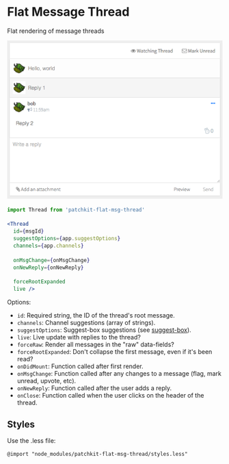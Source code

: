 # Flat Message Thread

Flat rendering of message threads

![screenshot.png](screenshot.png)

```jsx
import Thread from 'patchkit-flat-msg-thread'

<Thread
  id={msgId}
  suggestOptions={app.suggestOptions}
  channels={app.channels}

  onMsgChange={onMsgChange}
  onNewReply={onNewReply}

  forceRootExpanded
  live />
```

Options:

  - `id`: Required string, the ID of the thread's root message.
  - `channels`: Channel suggestions (array of strings).
  - `suggestOptions`: Suggest-box suggestions (see [suggest-box](https://www.npmjs.com/package/suggest-box)).
  - `live`: Live update with replies to the thread?
  - `forceRaw`: Render all messages in the "raw" data-fields?
  - `forceRootExpanded`: Don't collapse the first message, even if it's been read?
  - `onDidMount`: Function called after first render.
  - `onMsgChange`: Function called after any changes to a message (flag, mark unread, upvote, etc).
  - `onNewReply`: Function called after the user adds a reply.
  - `onClose`: Function called when the user clicks on the header of the thread.

## Styles

Use the .less file:

```less
@import "node_modules/patchkit-flat-msg-thread/styles.less"
```